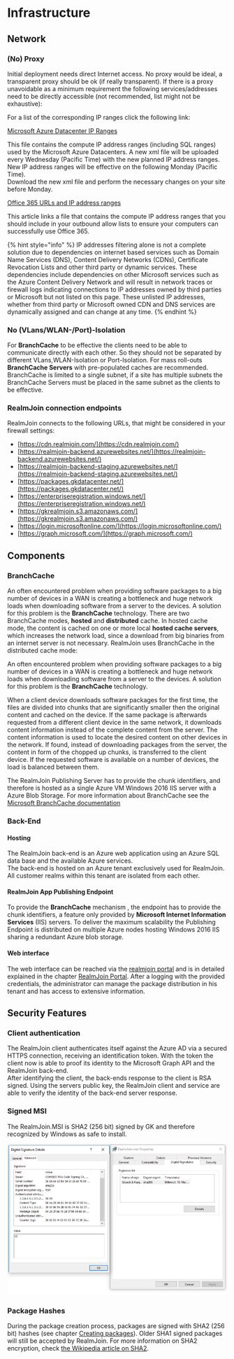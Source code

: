 # Infrastructure

## Network

### \(No\) Proxy

Initial deployment needs direct Internet access. No proxy would be ideal, a transparent proxy should be ok \(if really transparent\). If there is a proxy unavoidable as a minimum requirement the following services/addresses need to be directly accessible \(not recommended, list might not be exhaustive\):

For a list of the corresponding IP ranges click the following link:

[Microsoft Azure Datacenter IP Ranges](https://www.microsoft.com/en-us/download/details.aspx?id=41653)

This file contains the compute IP address ranges \(including SQL ranges\) used by the Microsoft Azure Datacenters. A new xml file will be uploaded every Wednesday \(Pacific Time\) with the new planned IP address ranges. New IP address ranges will be effective on the following Monday \(Pacific Time\).  
Download the new xml file and perform the necessary changes on your site before Monday.

[Office 365 URLs and IP address ranges](https://support.office.com/en-us/article/Office-365-URLs-and-IP-address-ranges-8548a211-3fe7-47cb-abb1-355ea5aa88a2)

This article links a file that contains the compute IP address ranges that you should include in your outbound allow lists to ensure your computers can successfully use Office 365.

{% hint style="info" %}
IP addresses filtering alone is not a complete solution due to dependencies on internet based services such as Domain Name Services \(DNS\), Content Delivery Networks \(CDNs\), Certificate Revocation Lists and other third party or dynamic services. These dependencies include dependencies on other Microsoft services such as the Azure Content Delivery Network and will result in network traces or firewall logs indicating connections to IP addresses owned by third parties or Microsoft but not listed on this page. These unlisted IP addresses, whether from third party or Microsoft owned CDN and DNS services are dynamically assigned and can change at any time.
{% endhint %}

### No \(VLans/WLAN-/Port\)-Isolation

For **BranchCache** to be effective the clients need to be able to communicate directly with each other. So they should not be separated by different VLans,WLAN-Isolation or Port-Isolation. For mass roll-outs **BranchCache Servers** with pre-populated caches are recommended. BranchCache is limited to a single subnet, if a site has multiple subnets the BranchCache Servers must be placed in the same subnet as the clients to be effective.

### RealmJoin connection endpoints

RealmJoin connects to the following URLs, that might be considered in your firewall settings:

* [https://cdn.realmjoin.com/](https://cdn.realmjoin.com/)  
* [https://realmjoin-backend.azurewebsites.net/](https://realmjoin-backend.azurewebsites.net/)  
* [https://realmjoin-backend-staging.azurewebsites.net/](https://realmjoin-backend-staging.azurewebsites.net/)  
* [https://packages.gkdatacenter.net/](https://packages.gkdatacenter.net/)  
* [https://enterpriseregistration.windows.net/](https://enterpriseregistration.windows.net/)  
* [https://gkrealmjoin.s3.amazonaws.com/](https://gkrealmjoin.s3.amazonaws.com/)  
* [https://login.microsoftonline.com/](https://login.microsoftonline.com/)  
* [https://graph.microsoft.com/](https://graph.microsoft.com/)  

## Components

### BranchCache

An often encountered problem when providing software packages to a big number of devices in a WAN is creating a bottleneck and huge network loads when downloading software from a server to the devices. A solution for this problem is the **BranchCache** technology. There are two BranchCache modes, **hosted** and **distributed** cache. In hosted cache mode, the content is cached on one or more local **hosted cache servers**, which increases the network load, since a download from big binaries from an internet server is not necessary. RealmJoin uses BranchCache in the distributed cache mode:

An often encountered problem when providing software packages to a big number of devices in a WAN is creating a bottleneck and huge network loads when downloading software from a server to the devices. A solution for this problem is the **BranchCache** technology.

When a client device downloads software packages for the first time, the files are divided into chunks that are significantly smaller then the original content and cached on the device. If the same package is afterwards requested from a different client device in the same network, it downloads content information instead of the complete content from the server. The content information is used to locate the desired content on other devices in the network. If found, instead of downloading packages from the server, the content in form of the chopped up chunks, is transferred to the client device. If the requested software is available on a number of devices, the load is balanced between them.

The RealmJoin Publishing Server has to provide the chunk identifiers, and therefore is hosted as a single Azure VM Windows 2016 IIS server with a Azure Blob Storage. For more information about BranchCache see the [Microsoft BranchCache documentation](https://docs.microsoft.com/en-us/windows-server/networking/branchcache/branchcache)

### Back-End

#### Hosting

The RealmJoin back-end is an Azure web application using an Azure SQL data base and the available Azure services.  
The back-end is hosted on an Azure tenant exclusively used for RealmJoin. All customer realms within this tenant are isolated from each other.

#### RealmJoin App Publishing Endpoint

To provide the **BranchCache** mechanism , the endpoint has to provide the chunk identifiers, a feature only provided by **Microsoft Internet Information Services** \(IIS\) servers. To deliver the maximum scalability the Publishing Endpoint is distributed on multiple Azure nodes hosting Windows 2016 IIS sharing a redundant Azure blob storage.

#### Web interface

The web interface can be reached via the [realmjoin portal](https://realmjoin-web.azurewebsites.net/) and is in detailed explained in the chapter [RealmJoin Portal](rj-portal.md). After a logging with the provided credentials, the administrator can manage the package distribution in his tenant and has access to extensive information.

## Security Features

### Client authentication

The RealmJoin client authenticates itself against the Azure AD via a secured HTTPS connection, receiving an identification token. With the token the client now is able to proof its identity to the Microsoft Graph API and the RealmJoin back-end.  
After identifying the client, the back-ends response to the client is RSA signed. Using the servers public key, the RealmJoin client and service are able to verify the identity of the back-end server response.

### Signed MSI

The RealmJoin.MSI is SHA2 \(256 bit\) signed by GK and therefore recognized by Windows as safe to install.

![](.gitbook/assets/rj-msi-sig.png)

### Package Hashes

During the package creation process, packages are signed with SHA2 \(256 bit\) hashes \(see chapter [Creating packages](https://github.com/realmjoin/realmjoin-gitbooks/tree/3c2250fcc0d712e1b40ac535a1766b57ce01910c/docs/create-package.md)\). Older SHA1 signed packages will still be accepted by RealmJoin. For more information on SHA2 encryption, check [the Wikipedia article on SHA2](https://en.wikipedia.org/wiki/SHA-2).

